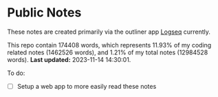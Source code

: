 # Public Notes

These notes are created primarily via the outliner app [Logseq](https://github.com/logseq/logseq) currently.

This repo contain 174408 words, which represents 11.93% of my coding related notes (1462526 words), and 1.21% of my total notes (12984528 words). **Last updated:** 2023-11-14 14:30:01. 

To do:

- [ ] Setup a web app to more easily read these notes
